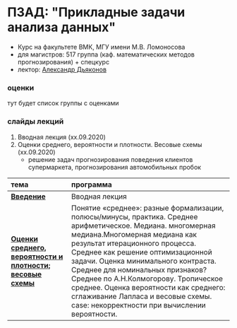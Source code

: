 # ПЗАД: "Прикладные задачи анализа данных"

* Курс на факультете ВМК, МГУ имени М.В. Ломоносова
* для магистров: 517 группа (каф. математических методов прогнозирования) + спецкурс
* лектор: [Александр Дьяконов](https://dyakonov.org/ag/)

### оценки

тут будет список группы с оценками

### слайды лекций


1. Вводная лекция (xx.09.2020)
2. Оценки среднего, вероятности и плотности. Весовые схемы (xx.09.2020)
   + решение задач прогнозирования поведения клиентов супермаркета, прогнозирования автомобильных пробок

| тема | программа |
| :-- | :-- |
| [**Введение**](2020/) | Вводная лекция|
| [**Оценки среднего, вероятности и плотности; весовые схемы**](2020/) | Понятие «среднее»: разные формализации, полюсы/минусы, практика. Среднее арифметическое. Медиана. многомерная медиана.Многомерная медиана как результат итерационного процесса. Среднее как решение оптимизационной задачи. Оценка минимального контраста. Среднее для номинальных признаков? Среднее по А.Н.Колмогорову. Тропическое среднее. Оценка вероятности как среднего: сглаживание Лапласа и весовые схемы. case: некорректности при вычислении вероятности.|




